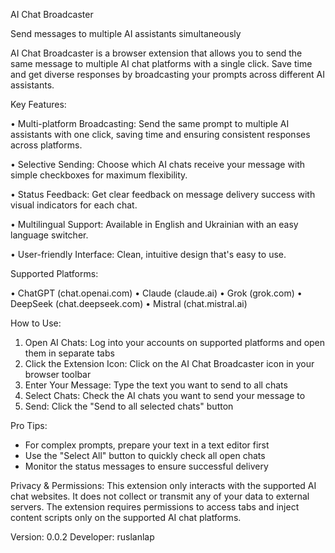 AI Chat Broadcaster

Send messages to multiple AI assistants simultaneously

AI Chat Broadcaster is a browser extension that allows you to send the same message to multiple AI chat platforms with a single click. Save time and get diverse responses by broadcasting your prompts across different AI assistants.

Key Features:

• Multi-platform Broadcasting: Send the same prompt to multiple AI assistants with one click, saving time and ensuring consistent responses across platforms.

• Selective Sending: Choose which AI chats receive your message with simple checkboxes for maximum flexibility.

• Status Feedback: Get clear feedback on message delivery success with visual indicators for each chat.

• Multilingual Support: Available in English and Ukrainian with an easy language switcher.

• User-friendly Interface: Clean, intuitive design that's easy to use.

Supported Platforms:

• ChatGPT (chat.openai.com)
• Claude (claude.ai)
• Grok (grok.com)
• DeepSeek (chat.deepseek.com)
• Mistral (chat.mistral.ai)

How to Use:

1. Open AI Chats: Log into your accounts on supported platforms and open them in separate tabs
2. Click the Extension Icon: Click on the AI Chat Broadcaster icon in your browser toolbar
3. Enter Your Message: Type the text you want to send to all chats
4. Select Chats: Check the AI chats you want to send your message to
5. Send: Click the "Send to all selected chats" button

Pro Tips:
- For complex prompts, prepare your text in a text editor first
- Use the "Select All" button to quickly check all open chats
- Monitor the status messages to ensure successful delivery

Privacy & Permissions:
This extension only interacts with the supported AI chat websites. It does not collect or transmit any of your data to external servers. The extension requires permissions to access tabs and inject content scripts only on the supported AI chat platforms.

Version: 0.0.2
Developer: ruslanlap
